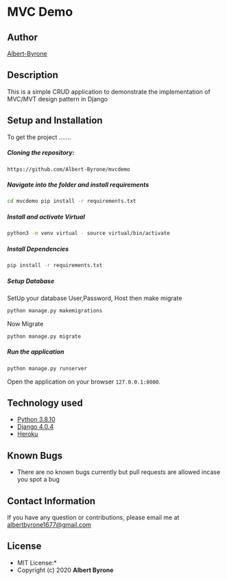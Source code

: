 # MVC Demo
## Author  
  
[Albert-Byrone](https://github.com/Albert-Byrone)  
  
## Description  

This is a simple CRUD application to demonstrate the implementation of MVC/MVT design pattern in Django


## Setup and Installation  

To get the project .......  


##### Cloning the repository:  
 ```bash 
https://github.com/Albert-Byrone/mvcdemo
```
##### Navigate into the folder and install requirements  
 ```bash 
cd mvcdemo pip install -r requirements.txt 
```
##### Install and activate Virtual  
 ```bash 
python3 -m venv virtual - source virtual/bin/activate  
```  
##### Install Dependencies  
 ```bash 
 pip install -r requirements.txt 
```  
 ##### Setup Database  
  SetUp your database User,Password, Host then make migrate  
 ```bash 
python manage.py makemigrations 
 ``` 
 Now Migrate  
 ```bash 
 python manage.py migrate 
```
##### Run the application  
 ```bash 
 python manage.py runserver 
``` 
Open the application on your browser `127.0.0.1:8000`.  
  
  
## Technology used  
  
* [Python 3.8.10](https://www.python.org/)  
* [Django 4.0.4](https://docs.djangoproject.com/en/4.0/)  
* [Heroku](https://heroku.com)  
  
  
## Known Bugs  
* There are no known bugs currently but pull requests are allowed incase you spot a bug  
  
## Contact Information   
If you have any question or contributions, please email me at albertbyrone1677@gmail.com

## License 
* MIT License:*
* Copyright (c) 2020 **Albert Byrone**
